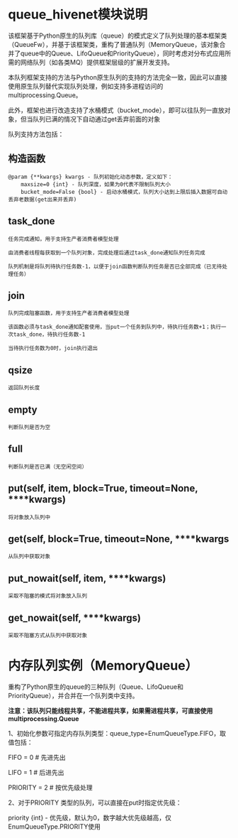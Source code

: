 # queue_hivenet模块说明

该框架基于Python原生的队列库（queue）的模式定义了队列处理的基本框架类（QueueFw），并基于该框架类，重构了普通队列（MemoryQueue，该对象合并了queue中的Queue、LifoQueue和PriorityQueue），同时考虑对分布式应用所需的网络队列（如各类MQ）提供框架层级的扩展开发支持。

本队列框架支持的方法与Python原生队列的支持的方法完全一致，因此可以直接使用原生队列替代实现队列处理，例如支持多进程访问的multiprocessing.Queue。

此外，框架也进行改造支持了水桶模式（bucket_mode），即可以往队列一直放对象，但当队列已满的情况下自动通过get丢弃前面的对象

队列支持方法包括：

## 构造函数

```
@param {**kwargs} kwargs - 队列初始化动态参数，定义如下：
	maxsize=0 {int} - 队列深度，如果为0代表不限制队列大小
	bucket_mode=False {bool} - 启动水桶模式，队列大小达到上限后插入数据可自动丢弃老数据(get出来并丢弃)
```

## task_done

	任务完成通知，用于支持生产者消费者模型处理

	由消费者线程每获取到一个队列对象，完成处理后通过task_done通知队列任务完成

	队列机制是将队列待执行任务数-1，以便于join函数判断队列任务是否已全部完成（已无待处理任务）

## join

	队列完成阻塞函数，用于支持生产者消费者模型处理

	该函数必须与task_done通知配套使用，当put一个任务到队列中，待执行任务数+1；执行一次task_done，待执行任务数-1

	当待执行任务数为0时，join执行退出

## qsize

	返回队列长度

## empty

	判断队列是否为空

## full

	判断队列是否已满（无空闲空间）

## put(self, item, block=True, timeout=None, ****kwargs)

	将对象放入队列中

## get(self, block=True, timeout=None, ****kwargs

	从队列中获取对象

## put_nowait(self, item, ****kwargs)

	采取不阻塞的模式将对象放入队列

## get_nowait(self, ****kwargs)

	采取不阻塞方式从队列中获取对象



# 内存队列实例（MemoryQueue）

重构了Python原生的queue的三种队列（Queue、LifoQueue和PriorityQueue），并合并在一个队列类中支持。

**注意：该队列只能线程共享，不能进程共享，如果需进程共享，可直接使用multiprocessing.Queue**



1、初始化参数可指定内存队列类型：queue_type=EnumQueueType.FIFO，取值包括：

FIFO = 0  # 先进先出

LIFO = 1  # 后进先出

PRIORITY = 2  # 按优先级处理

2、对于PRIORITY 类型的队列，可以直接在put时指定优先级：

 priority {int} - 优先级，默认为0，数字越大优先级越高，仅EnumQueueType.PRIORITY使用

